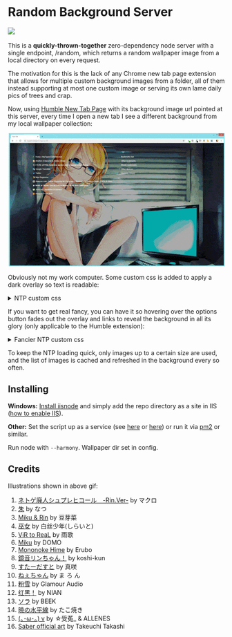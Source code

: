 # Random Background Server

[![](https://img.shields.io/badge/build-none-brightgreen.svg)](https://youtu.be/CjPmYSYeTDQ)

This is a **quickly-thrown-together** zero-dependency node server with a single endpoint, /random, which returns a random wallpaper image from a local directory on every request.

The motivation for this is the lack of any Chrome new tab page extension that allows for multiple custom background images from a folder, all of them instead supporting at most one custom image or serving its own lame daily pics of trees and crap.

Now, using [Humble New Tab Page](https://chrome.google.com/webstore/detail/humble-new-tab-page/mfgdmpfihlmdekaclngibpjhdebndhdj) with its background image url pointed at this server, every time I open a new tab I see a different background from my local wallpaper collection:

<p align="center"><img src="demo.gif" /></p>

Obviously not my work computer. Some custom css is added to apply a dark overlay so text is readable:

<p>
<details>
<summary>NTP custom css</summary>

```css
body::before {
  content: ' ';
  background: rgba(0, 0, 0, 0.33);
  position: fixed;
  top: 0;
  left: 0;
  right: 0;
  bottom: 0;
  z-index: -10000;
  pointer-events: none;
}
```
</details>
</p>

If you want to get real fancy, you can have it so hovering over the options button fades out the overlay and links to reveal the background in all its glory (only applicable to the Humble extension):

<p>
<details>
<summary>Fancier NTP custom css</summary>

```css
/*
Hiding the links requires moving the #options_button above #main:

code $(Get-ChildItem $env:LocalAppData\Google\Chrome\User` Data\Default\Extensions\mfgdmpfihlmdekaclngibpjhdebndhdj\*\newtab.html)
*/

body::-webkit-scrollbar {
  width: 0px;
  background: transparent;
}

#options_button {
  z-index: -10000;
  opacity: 1 !important;
}

#options_button::before {
  content: ' ';
  background: rgba(0, 0, 0, 0.33);
  position: fixed;
  top: 0;
  left: 0;
  right: 0;
  bottom: 0;
  z-index: -10000;
  pointer-events: none;
  transition: opacity 1s ease-in-out;
}

#main {
  transition: opacity 1s;
}

#options_button:hover::before {
  opacity: 0;
  transition: opacity 1s 400ms ease-in-out;
}

#options_button:hover + #main {
  opacity: 0;
  transition: opacity 1s 400ms;
}
```
</details>
</p>

To keep the NTP loading quick, only images up to a certain size are used, and the list of images is cached and refreshed in the background every so often.

## Installing

**Windows:** [Install iisnode](https://github.com/Azure/iisnode) and simply add the repo directory as a site in IIS ([how to enable IIS](https://www.howtogeek.com/112455/how-to-install-iis-8-on-windows-8/)).

**Other:** Set the script up as a service (see [here](https://hackernoon.com/making-node-js-service-always-alive-on-ubuntu-server-e20c9c0808e4) or [here](https://stackoverflow.com/questions/4018154/how-do-i-run-a-node-js-app-as-a-background-service)) or run it via [pm2](https://github.com/Unitech/pm2) or similar.

Run node with `--harmony`. Wallpaper dir set in config.

## Credits

Illustrations shown in above gif:

1. [ネトゲ廃人シュプレヒコール　-Rin.Ver-](https://piapro.jp/t/q6jM) by マクロ
2. [朱](https://www.pixiv.net/member_illust.php?mode=medium&illust_id=54341472) by なつ
3. [Miku & Rin](https://danbooru.donmai.us/posts/2326046) by 豆芽菜
4. [巫女](https://www.pixiv.net/member_illust.php?mode=medium&illust_id=62259051) by 白丝少年(しらいと)
5. [ViR to ReaL](https://www.pixiv.net/member_illust.php?mode=medium&illust_id=44555402) by 雨歌
6. [Miku](https://danbooru.donmai.us/posts/1276525) by DOMO
7. [Mononoke Hime](https://danbooru.donmai.us/posts/1360185) by Erubo
8. [鏡音リンちゃん！](https://www.pixiv.net/member_illust.php?mode=medium&illust_id=20085409) by koshi-kun
9. [すたーだすと](https://www.pixiv.net/member_illust.php?mode=medium&illust_id=16427889) by 真咲
10. [ねぇちゃん](https://www.pixiv.net/member_illust.php?mode=medium&illust_id=40441658) by ま ろ ん
11. [粉雪](https://www.pixiv.net/member_illust.php?mode=medium&illust_id=14401529) by Glamour Audio
12. [红黑！](https://www.pixiv.net/member_illust.php?mode=medium&illust_id=59888608) by NIAN
13. [ソラ](https://www.pixiv.net/member_illust.php?mode=medium&illust_id=47689458) by BEEK
14. [暁の水平線](https://www.pixiv.net/member_illust.php?mode=medium&illust_id=50260737) by たこ焼き
15. [(｡･ω･｡) v](https://www.pixiv.net/member_illust.php?mode=medium&illust_id=48332376) by ☆受菟_ & ALLENES
16. [Saber official art](https://danbooru.donmai.us/posts/1565357) by Takeuchi Takashi
